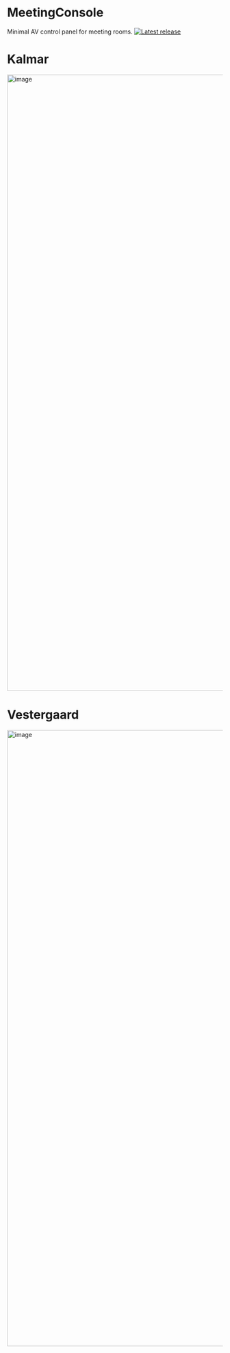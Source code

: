 # MeetingConsole

Minimal AV control panel for meeting rooms.
[![Latest release](https://img.shields.io/github/v/release/oshaVC/MeetingConsole?sort=semver)](https://github.com/oshaVC/MeetingConsole/releases/latest)

# Kalmar
<img width="2559" height="1439" alt="image" src="https://github.com/user-attachments/assets/85c9465b-d7de-4b2e-b03c-6f98e253525b" />

# Vestergaard
<img width="2559" height="1439" alt="image" src="https://github.com/user-attachments/assets/90d613f4-dd08-44a7-89ec-3a8a469d3edc" />
